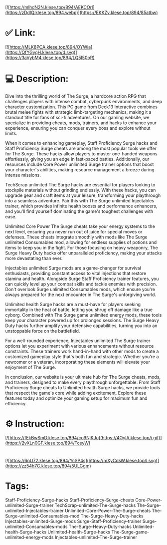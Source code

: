 [![https://mlhdN2N.klese.top/894/AEKCOrl](https://zDdIQ.klese.top/894.webp)](https://EKKZv.klese.top/894/85atbw)
# ✅ Link:
[![https://MLK8PCA.klese.top/894/OYWla](https://QfYGyqH.klese.top/d.svg)](https://3aVybM4.klese.top/894/LQ5I50oR)
# 💻 Description:
Dive into the thrilling world of The Surge, a hardcore action RPG that challenges players with intense combat, cyberpunk environments, and deep character customization. This PC game from Deck13 Interactive combines brutal melee fights with strategic limb-targeting mechanics, making it a standout title for fans of sci-fi adventures. On our gaming website, we specialize in providing cheats, mods, trainers, and hacks to enhance your experience, ensuring you can conquer every boss and explore without limits.



When it comes to enhancing gameplay, Staff Proficiency Surge hacks and Staff Proficiency Surge cheats are among the most popular tools we offer for The Surge. These hacks allow players to master one-handed weapons effortlessly, giving you an edge in fast-paced battles. Additionally, our resources include Core Power unlimited Surge trainer options that boost your character's abilities, making resource management a breeze during intense missions.



TechScrap unlimited The Surge hacks are essential for players looking to stockpile materials without grinding endlessly. With these hacks, you can upgrade gear and craft items at your leisure, transforming your playthrough into a seamless adventure. Pair this with The Surge unlimited Injectables trainer, which provides infinite health boosts and performance enhancers, and you'll find yourself dominating the game's toughest challenges with ease.



Unlimited Core Power The Surge cheats take your energy systems to the next level, ensuring you never run out of juice for special moves or defenses. These cheats integrate smoothly with mods like The Surge unlimited Consumables mod, allowing for endless supplies of potions and items to keep you in the fight. For those focusing on heavy weaponry, The Surge Heavy Duty hacks offer unparalleled proficiency, making your attacks more devastating than ever.



Injectables unlimited Surge mods are a game-changer for survival enthusiasts, providing constant access to vital injections that restore stamina and health. Alongside Surge Staff Proficiency trainer features, you can quickly level up your combat skills and tackle enemies with precision. Don't overlook Surge unlimited Consumables mods, which ensure you're always prepared for the next encounter in The Surge's unforgiving world.



Unlimited health Surge hacks are a must-have for players seeking immortality in the heat of battle, letting you shrug off damage like a true cyborg. Combined with The Surge game unlimited energy mods, these tools keep your character powered up for prolonged sessions. The Surge Heavy Duty hacks further amplify your defensive capabilities, turning you into an unstoppable force on the battlefield.



For a well-rounded experience, Injectables unlimited The Surge trainer options let you experiment with various enhancements without resource constraints. These trainers work hand-in-hand with other mods to create a customized gameplay style that's both fun and strategic. Whether you're a newcomer or a veteran, incorporating these elements will elevate your enjoyment of The Surge.



In conclusion, our website is your ultimate hub for The Surge cheats, mods, and trainers, designed to make every playthrough unforgettable. From Staff Proficiency Surge cheats to Unlimited health Surge hacks, we provide tools that respect the game's core while adding excitement. Explore these features today and optimize your gaming setup for maximum fun and efficiency.

# ⚙️ Instruction:
[![https://fEkBwSmD.klese.top/894/co9NjKJu](https://4OylA.klese.top/i.gif)](https://2vXLn0GF.klese.top/894/TceyW)
#
[![https://6pU72.klese.top/894/YcSP4s](https://mXyCdsW.klese.top/l.svg)](https://zz54h7C.klese.top/894/5ULGgm)
# Tags:
Staff-Proficiency-Surge-hacks Staff-Proficiency-Surge-cheats Core-Power-unlimited-Surge-trainer TechScrap-unlimited-The-Surge-hacks The-Surge-unlimited-Injectables-trainer Unlimited-Core-Power-The-Surge-cheats The-Surge-unlimited-Consumables-mod The-Surge-Heavy-Duty-hacks Injectables-unlimited-Surge-mods Surge-Staff-Proficiency-trainer Surge-unlimited-Consumables-mods The-Surge-Heavy-Duty-hacks Unlimited-health-Surge-hacks Unlimited-health-Surge-hacks The-Surge-game-unlimited-energy-mods Injectables-unlimited-The-Surge-trainer






